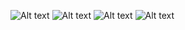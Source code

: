
![Alt text](https://i.imgur.com/88eZBeS.gif)
![Alt text](https://i.imgur.com/sYPuWtw.gif)
![Alt text](https://i.imgur.com/xBVFPW4.gif)
![Alt text](https://i.imgur.com/6YgAt4m.gif)